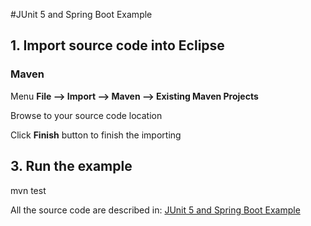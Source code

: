 #JUnit 5 and Spring Boot Example


## 1. Import source code into Eclipse
### Maven

Menu **File –> Import –> Maven –> Existing Maven Projects**

Browse to your source code location

Click **Finish** button to finish the importing


## 3. Run the example

mvn test

All the source code are described in: [JUnit 5 and Spring Boot Example](https://howtoprogram.xyz/2017/09/12/junit-5-spring-boot-example/)
